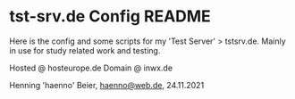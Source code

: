 # tst-srv.de Config README

Here is the config and some scripts for my 'Test Server' > tstsrv.de. Mainly in use for study related work and testing.

Hosted @ hosteurope.de
Domain @ inwx.de

Henning 'haenno' Beier, haenno@web.de, 24.11.2021
